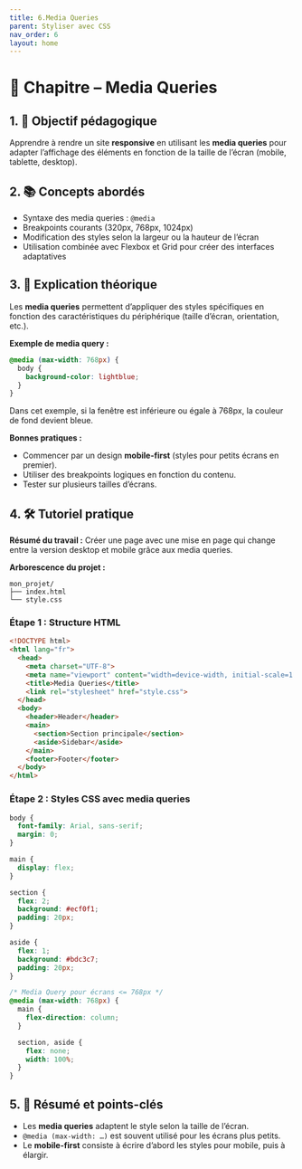 ```yaml
---
title: 6.Media Queries
parent: Styliser avec CSS
nav_order: 6
layout: home
---
```


# 📘 Chapitre – Media Queries

## 1. 🎯 Objectif pédagogique

Apprendre à rendre un site **responsive** en utilisant les **media queries** pour adapter l’affichage des éléments en fonction de la taille de l’écran (mobile, tablette, desktop).

## 2. 📚 Concepts abordés

* Syntaxe des media queries : `@media`
* Breakpoints courants (320px, 768px, 1024px)
* Modification des styles selon la largeur ou la hauteur de l’écran
* Utilisation combinée avec Flexbox et Grid pour créer des interfaces adaptatives

## 3. 🧠 Explication théorique

Les **media queries** permettent d’appliquer des styles spécifiques en fonction des caractéristiques du périphérique (taille d’écran, orientation, etc.).

**Exemple de media query :**

```css
@media (max-width: 768px) {
  body {
    background-color: lightblue;
  }
}
```

Dans cet exemple, si la fenêtre est inférieure ou égale à 768px, la couleur de fond devient bleue.

**Bonnes pratiques :**

* Commencer par un design **mobile-first** (styles pour petits écrans en premier).
* Utiliser des breakpoints logiques en fonction du contenu.
* Tester sur plusieurs tailles d’écrans.

## 4. 🛠 Tutoriel pratique

**Résumé du travail :**
Créer une page avec une mise en page qui change entre la version desktop et mobile grâce aux media queries.

**Arborescence du projet :**

```
mon_projet/
├── index.html
└── style.css
```

### **Étape 1 : Structure HTML**

```html
<!DOCTYPE html>
<html lang="fr">
  <head>
    <meta charset="UTF-8">
    <meta name="viewport" content="width=device-width, initial-scale=1.0">
    <title>Media Queries</title>
    <link rel="stylesheet" href="style.css">
  </head>
  <body>
    <header>Header</header>
    <main>
      <section>Section principale</section>
      <aside>Sidebar</aside>
    </main>
    <footer>Footer</footer>
  </body>
</html>
```

### **Étape 2 : Styles CSS avec media queries**

```css
body {
  font-family: Arial, sans-serif;
  margin: 0;
}

main {
  display: flex;
}

section {
  flex: 2;
  background: #ecf0f1;
  padding: 20px;
}

aside {
  flex: 1;
  background: #bdc3c7;
  padding: 20px;
}

/* Media Query pour écrans <= 768px */
@media (max-width: 768px) {
  main {
    flex-direction: column;
  }

  section, aside {
    flex: none;
    width: 100%;
  }
}
```

## 5. 🧾 Résumé et points-clés

* Les **media queries** adaptent le style selon la taille de l’écran.
* `@media (max-width: …)` est souvent utilisé pour les écrans plus petits.
* Le **mobile-first** consiste à écrire d’abord les styles pour mobile, puis à élargir.
